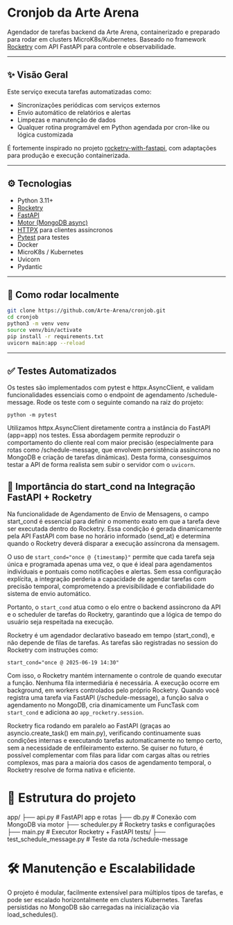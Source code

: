 # Cronjob da Arte Arena

Agendador de tarefas backend da Arte Arena, containerizado e preparado para rodar em clusters MicroK8s/Kubernetes. Baseado no framework [Rocketry](https://github.com/Miksus/rocketry) com API FastAPI para controle e observabilidade.

---

## ✨ Visão Geral

Este serviço executa tarefas automatizadas como:

- Sincronizações periódicas com serviços externos
- Envio automático de relatórios e alertas
- Limpezas e manutenção de dados
- Qualquer rotina programável em Python agendada por cron-like ou lógica customizada

É fortemente inspirado no projeto [rocketry-with-fastapi](https://github.com/Miksus/rocketry-with-fastapi), com adaptações para produção e execução containerizada.

---

## ⚙️ Tecnologias

- Python 3.11+
- [Rocketry](https://github.com/Miksus/rocketry)
- [FastAPI](https://fastapi.tiangolo.com/)
- [Motor (MongoDB async)](https://motor.readthedocs.io/)
- [HTTPX](https://www.python-httpx.org/) para clientes assíncronos
- [Pytest](https://docs.pytest.org/) para testes
- Docker
- MicroK8s / Kubernetes
- Uvicorn
- Pydantic

---

## 🚀 Como rodar localmente

```bash
git clone https://github.com/Arte-Arena/cronjob.git
cd cronjob
python3 -m venv venv
source venv/bin/activate
pip install -r requirements.txt
uvicorn main:app --reload
```

---

## ✅ Testes Automatizados

Os testes são implementados com pytest e httpx.AsyncClient, e validam funcionalidades essenciais como o endpoint de agendamento /schedule-message. Rode os teste com o seguinte comando na raiz do projeto:

`python -m pytest`

Utilizamos httpx.AsyncClient diretamente contra a instância do FastAPI (app=app) nos testes. Essa abordagem permite reproduzir o comportamento do cliente real com maior precisão (especialmente para rotas como /schedule-message, que envolvem persistência assíncrona no MongoDB e criação de tarefas dinâmicas). Desta forma, consesguimos testar a API de forma realista sem subir o servidor com o `uvicorn`.

## 🧭 Importância do start_cond na Integração FastAPI + Rocketry

Na funcionalidade de Agendamento de Envio de Mensagens, o campo start_cond é essencial para definir o momento exato em que a tarefa deve ser executada dentro do Rocketry. Essa condição é gerada dinamicamente pela API FastAPI com base no horário informado (send_at) e determina quando o Rocketry deverá disparar a execução assíncrona da mensagem. 

O uso de `start_cond="once @ {timestamp}"` permite que cada tarefa seja única e programada apenas uma vez, o que é ideal para agendamentos individuais e pontuais como notificações e alertas. Sem essa configuração explícita, a integração perderia a capacidade de agendar tarefas com precisão temporal, comprometendo a previsibilidade e confiabilidade do sistema de envio automático. 

Portanto, o `start_cond` atua como o elo entre o backend assíncrono da API e o scheduler de tarefas do Rocketry, garantindo que a lógica de tempo do usuário seja respeitada na execução.

Rocketry é um agendador declarativo baseado em tempo (start_cond), e não depende de filas de tarefas. As tarefas são registradas no session do Rocketry com instruções como:

```
start_cond="once @ 2025-06-19 14:30"
```

Com isso, o Rocketry mantém internamente o controle de quando executar a função. Nenhuma fila intermediária é necessária. A execução ocorre em background, em workers controlados pelo próprio Rocketry. Quando você registra uma tarefa via FastAPI (/schedule-message), a função salva o agendamento no MongoDB, cria dinamicamente um FuncTask com `start_cond` e adiciona ao `app_rocketry.session`.

Rocketry fica rodando em paralelo ao FastAPI (graças ao asyncio.create_task() em main.py), verificando continuamente suas condições internas e executando tarefas automaticamente no tempo certo, sem a necessidade de enfileiramento externo. Se quiser no futuro, é possível complementar com filas para lidar com cargas altas ou retries complexos, mas para a maioria dos casos de agendamento temporal, o Rocketry resolve de forma nativa e eficiente.

# 📂 Estrutura do projeto

app/
├── api.py           # FastAPI app e rotas
├── db.py            # Conexão com MongoDB via motor
├── scheduler.py     # Rocketry tasks e configurações
├── main.py          # Executor Rocketry + FastAPI
tests/
├── test_schedule_message.py  # Teste da rota /schedule-message

# 🛠️ Manutenção e Escalabilidade

O projeto é modular, facilmente extensível para múltiplos tipos de tarefas, e pode ser escalado horizontalmente em clusters Kubernetes. Tarefas persistidas no MongoDB são carregadas na inicialização via load_schedules().


